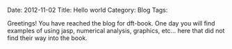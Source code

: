 Date: 2012-11-02
Title: Hello world
Category: Blog
Tags:

Greetings! You have reached the blog for dft-book. One day you will find examples of using jasp, numerical analysis, graphics, etc... here that did not find their way into the book.
